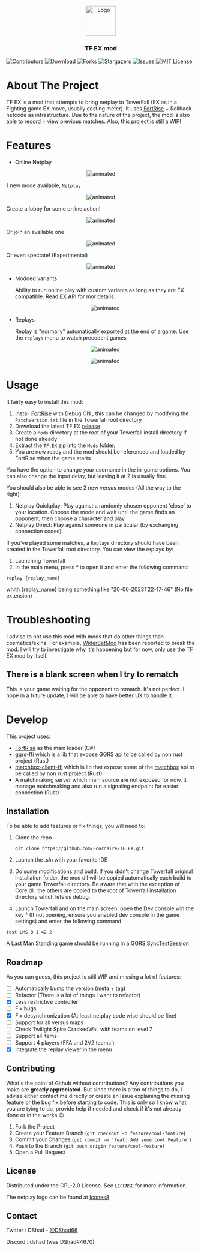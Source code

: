 <!-- PROJECT LOGO -->
<br />
<div align="center">
  <a href="https://github.com/Fcornaire/TF.EX">
    <img src="images/icons8-internet-96.png" alt="Logo" width="80" height="80">
  </a>
  <h3 align="center">TF EX mod</h3>
</div>

<!-- Shield -->

[![Contributors][contributors-shield]][contributors-url]
[![Download][download-shield]][download-url]
[![Forks][forks-shield]][forks-url]
[![Stargazers][stars-shield]][stars-url]
[![Issues][issues-shield]][issues-url]
[![MIT License][license-shield]][license-url]

<!-- ABOUT THE PROJECT -->

# About The Project

TF EX is a mod that attempts to bring netplay to TowerFall (EX as in a Fighting game EX move, usually costing meter). It uses [FortRise](https://github.com/Terria-K/FortRise) + Rollback netcode as infrastructure.
Due to the nature of the project, the mod is also able to record + view previous matches.
Also, this project is still a WIP!

# Features

- Online Netplay

<p align="center">
  <img src="images/demo.gif" alt="animated" />
</p>

1 new mode available, `Netplay`

<p align="center">
  <img src="images/lobbies.gif" alt="animated" />
</p>

Create a lobby for some online action!

<p align="center">
  <img src="images/createLobby.gif" alt="animated" />
</p>

Or join an available one

<p align="center">
  <img src="images/joiningLobby.gif" alt="animated" />
</p>

Or even spectate! (Experimental)

<p align="center">
  <img src="images/spectate.gif" alt="animated" />
</p>

- Modded variants

  Ability to run online play with custom variants as long as they are EX compatible. Read [EX API](EX-API.md) for mor details.

  <p align="center">
    <img src="images/moddedVariant.gif" alt="animated" />
  </p>

- Replays

  Replay is "normally" automatically exported at the end of a game.
  Use the `replays` menu to watch precedent games

  <p align="center">
    <img src="images/replays.gif" alt="animated" />
  </p>

  <p align="center">
    <img src="images/replay_play.gif" alt="animated" />
  </p>

# Usage

It fairly easy to install this mod:

1. Install [FortRise](https://github.com/Terria-K/FortRise) with Debug ON , this can be changed by modifying the ```PatchVersion.txt``` file in the Towerfall root directory
2. Download the latest TF EX [release](https://github.com/Fcornaire/TF.EX/releases)
3. Create a `Mods` directory at the root of your Towerfall install directory if not done already
4. Extract the `TF.EX` zip into the `Mods` folder.
5. You are now ready and the mod should be referenced and loaded by FortRise when the game starts

You have the option to change your username in the in-game options.
You can also change the input delay, but leaving it at 2 is usually fine.

You should also be able to see 2 new versus modes (All the way to the right):

1. Netplay Quickplay: Play against a randomly chosen opponent 'close' to your location. Choose the mode and wait until the game finds an opponent, then choose a character and play
2. Netplay Direct: Play against someone in particular (by exchanging connection codes).

If you've played some matches, a `Replays` directory should have been created in the Towerfall root directory.
You can view the replays by:

1. Launching Towerfall
2. In the main menu, press ² to open it and enter the following command:

```
replay {replay_name}
```

whith {replay_name} being something like "20-06-2023T22-17-46" (No file extension)

# Troubleshooting

I advise to not use this mod with mods that do other things than cosmetics/skins.
For example, [WiderSetMod](https://github.com/Terria-K/WiderSetMod) has been reported to break the mod.
I will try to investigate why it's happening but for now, only use the TF EX mod by itself.

## There is a blank screen when I try to rematch

This is your game waiting for the opponent to rematch. It's not perfect. I hope in a future update, I will be able to have better UX to handle it.

# Develop

This project uses:

- [FortRise](https://github.com/Terria-K/FortRise) as the main loader (C#)
- [ggrs-ffi](https://github.com/Fcornaire/ggrs-ffi) which is a lib that expose [GGRS](https://github.com/gschup/ggrs) api to be called by non rust project (Rust)
- [matchbox-client-ffi](https://github.com/Fcornaire/matchbox-client-ffi) which is lib that expose some of the [matchbox](https://github.com/johanhelsing/matchbox) api to be called by non rust project (Rust)
- A matchmaking server which main source are not exposed for now, it manage matchmaking and also run a signaling endpoint for easier connection (Rust)

## Installation

To be able to add features or fix things, you will need to:

1. Clone the repo

   ```sh
   git clone https://github.com/Fcornaire/TF.EX.git
   ```

2. Launch the .sln with your favorite IDE
3. Do some modifications and build. If you didn't change Towerfall original installation folder, the mod dll will be copied automatically each build to your game Towerfall directory. Be aware that with the exception of Core.dll, the others are copied to the root of Towerfall installation directory which lets us debug.
4. Launch Towerfall and on the main screen, open the Dev console wih the key ² (If not opening, ensure you enabled dev console in the game settings) and enter the following command

```
test LMS 0 1 42 2
```

A Last Man Standing game should be running in a GGRS [SyncTestSession](https://github.com/gschup/ggrs/wiki/2.-Sessions#sessionbuilder)

<!-- ROADMAP -->

## Roadmap

As you can guess, this project is still WIP and missing a lot of features:

- [ ] Automatically bump the version (meta + tag)
- [ ] Refactor (There is a lot of things I want to refactor)
- [x] Less restrictive controller
- [ ] Fix bugs
- [x] Fix desynchronization (At least netplay code wise should be fine)
- [ ] Support for all versus maps
- [ ] Check Twilight Spire CrackedWall with teams on level 7
- [ ] Support all items
- [ ] Support 4 players (FFA and 2V2 teams )
- [x] Integrate the replay viewer in the menu

## Contributing

What's the point of Github without contributions? Any contributions you make are **greatly appreciated**.
But since there is a ton of things to do, I advise either contact me directly or create an issue explaining the missing feature or the bug fix before starting to code. This is only so I know what you are tying to do, provide help if needed and check if it's not already done or in the works 😉

1. Fork the Project
2. Create your Feature Branch (`git checkout -b feature/cool-feature`)
3. Commit your Changes (`git commit -m 'feat: Add some cool Feature'`)
4. Push to the Branch (`git push origin feature/cool-feature`)
5. Open a Pull Request

<!-- LICENSE -->

## License

Distributed under the GPL-2.0 License. See `LICENSE` for more information.

The netplay logo can be found at [Icones8](https://icones8.fr/)

## Contact

Twitter : DShad - [@DShad66](https://twitter.com/DShad66)

Discord : dshad (was DShad#4670)

<!-- MARKDOWN LINKS & IMAGES -->
<!-- https://www.markdownguide.org/basic-syntax/#reference-style-links -->

[contributors-shield]: https://img.shields.io/github/contributors/Fcornaire/TF.EX.svg?style=for-the-badge
[contributors-url]: https://github.com/Fcornaire/TF.EX/graphs/contributors
[forks-shield]: https://img.shields.io/github/forks/Fcornaire/TF.EX.svg?style=for-the-badge
[forks-url]: https://github.com/Fcornaire/TF.EX/network/members
[stars-shield]: https://img.shields.io/github/stars/Fcornaire/TF.EX.svg?style=for-the-badge
[stars-url]: https://github.com/Fcornaire/TF.EX/stargazers
[issues-shield]: https://img.shields.io/github/issues/Fcornaire/TF.EX.svg?style=for-the-badge
[issues-url]: https://github.com/Fcornaire/TF.EX/issues
[license-shield]: https://img.shields.io/github/license/Fcornaire/TF.EX.svg?style=for-the-badge
[download-shield]: https://img.shields.io/github/downloads/Fcornaire/TF.EX/total?style=for-the-badge
[download-url]: https://github.com/Fcornaire/TF.EX/releases
[license-url]: https://github.com/Fcornaire/TF.EX/blob/master/LICENSE.txt
